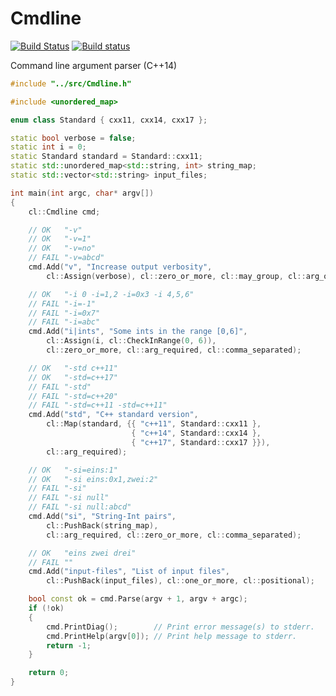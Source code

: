 # Cmdline

[![Build Status](https://travis-ci.org/abolz/CmdLine2.svg?branch=master)](https://travis-ci.org/abolz/CmdLine2)
[![Build status](https://ci.appveyor.com/api/projects/status/4sgf2oay90gxbc06/branch/master?svg=true)](https://ci.appveyor.com/project/abolz/cmdline2/branch/master)

Command line argument parser (C++14)

```c++
#include "../src/Cmdline.h"

#include <unordered_map>

enum class Standard { cxx11, cxx14, cxx17 };

static bool verbose = false;
static int i = 0;
static Standard standard = Standard::cxx11;
static std::unordered_map<std::string, int> string_map;
static std::vector<std::string> input_files;

int main(int argc, char* argv[])
{
    cl::Cmdline cmd;

    // OK   "-v"
    // OK   "-v=1"
    // OK   "-v=no"
    // FAIL "-v=abcd"
    cmd.Add("v", "Increase output verbosity",
        cl::Assign(verbose), cl::zero_or_more, cl::may_group, cl::arg_optional);

    // OK   "-i 0 -i=1,2 -i=0x3 -i 4,5,6"
    // FAIL "-i=-1"
    // FAIL "-i=0x7"
    // FAIL "-i=abc"
    cmd.Add("i|ints", "Some ints in the range [0,6]",
        cl::Assign(i, cl::CheckInRange(0, 6)),
        cl::zero_or_more, cl::arg_required, cl::comma_separated);

    // OK   "-std c++11"
    // OK   "-std=c++17"
    // FAIL "-std"
    // FAIL "-std=c++20"
    // FAIL "-std=c++11 -std=c++11"
    cmd.Add("std", "C++ standard version",
        cl::Map(standard, {{ "c++11", Standard::cxx11 },
                           { "c++14", Standard::cxx14 },
                           { "c++17", Standard::cxx17 }}),
        cl::arg_required);

    // OK   "-si=eins:1"
    // OK   "-si eins:0x1,zwei:2"
    // FAIL "-si"
    // FAIL "-si null"
    // FAIL "-si null:abcd"
    cmd.Add("si", "String-Int pairs",
        cl::PushBack(string_map),
        cl::arg_required, cl::zero_or_more, cl::comma_separated);

    // OK   "eins zwei drei"
    // FAIL ""
    cmd.Add("input-files", "List of input files",
        cl::PushBack(input_files), cl::one_or_more, cl::positional);

    bool const ok = cmd.Parse(argv + 1, argv + argc);
    if (!ok)
    {
        cmd.PrintDiag();        // Print error message(s) to stderr.
        cmd.PrintHelp(argv[0]); // Print help message to stderr.
        return -1;
    }

    return 0;
}
```
